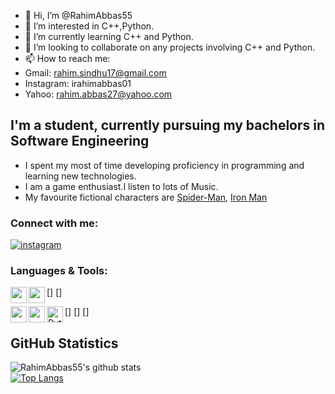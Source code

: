 - 👋 Hi, I’m @RahimAbbas55
- 👀 I’m interested in C++,Python.
- 🌱 I’m currently learning C++ and Python.
- 💞️ I’m looking to collaborate on any projects involving C++ and Python.
- 📫 How to reach me:
- Gmail: rahim.sindhu17@gmail.com
- Instagram: irahimabbas01
- Yahoo: rahim.abbas27@yahoo.com

## I'm a student, currently pursuing my bachelors in Software Engineering
- I spent my most of time developing proficiency in programming and learning new technologies.
- I am a game enthusiast.I listen to lots of Music.
- My favourite fictional characters are <a href="https://marvelcinematicuniverse.fandom.com/wiki/Spider-Man">Spider-Man</a>, <a href="https://marvelcinematicuniverse.fandom.com/wiki/Iron Man">Iron Man</a> 


### Connect with me: 
[![instagram](https://img.shields.io/badge/-Instagram-05122A?style=flat&logo=instagram)](instagram.com/irahimabbas01/?hl=en)

### Languages & Tools:

[<img align="left" width="26px" src="https://seeklogo.com/images/V/visual-studio-code-logo-43C3AC9C08-seeklogo.com.png" />]
[<img align="left" width="26px" src="https://w7.pngwing.com/pngs/192/492/png-transparent-git-bash-hd-logo-thumbnail.png"/>]

[<img align="left" width="26px" src="https://upload.wikimedia.org/wikipedia/commons/1/19/C_Logo.png"/>]
[<img align="left" width="26px" src="https://cdn4.vectorstock.com/i/1000x1000/40/18/outline-object-oriented-programming-icon-isolated-vector-28254018.jpg"/>]
[<img align="left" alt="Python" width="26px" src="https://upload.wikimedia.org/wikipedia/commons/thumb/c/c3/Python-logo-notext.svg/1200px-Python-logo-notext.svg.png"/>]

## GitHub Statistics
![ RahimAbbas55's github stats](https://github-readme-stats.vercel.app/apiusername=RahimAbbas55&hide=issues,contribs&count_private=true&layout=compact&theme=cobalt)
<br />
[![Top Langs](https://github-readme-stats.vercel.app/api/top-langs/?username=RahimAbbas55&langs_count=10&layout=compact&theme=cobalt)](https://github.com/anuraghazra/github-readme-stats)
<br />

<!---
RahimAbbas55/RahimAbbas55 is a ✨ special ✨ repository because its `README.md` (this file) appears on your GitHub profile.
You can click the Preview link to take a look at your changes.
--->
